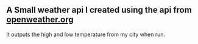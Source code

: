 

<h2>A Small weather api I created using the api from <a href="hhttps://home.openweathermap.org/">openweather.org</a></h2>  

It outputs the high and low temperature from my city when run.

